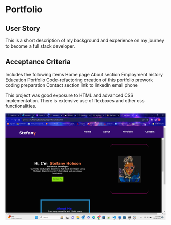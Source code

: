 # Portfolio

## User Story
This is a short description of my background and experience on my journey to become a full stack developer.

## Acceptance Criteria
Includes the following items
    Home page
    About section
        Employment history
        Education
    Portfolio
        Code-refactoring
        creation of this portfolio
        prework coding preparation
    Contact section
        link to linkedIn
        email
        phone

This project was good exposure to HTML and advanced CSS implementation.  There is extensive use of flexboxes and other css functionalities. 

![Getting Started](./images/Screenshot%20(24).png)

